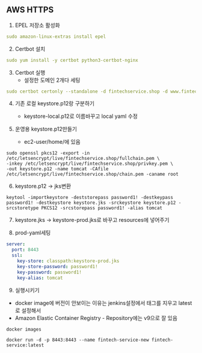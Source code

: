 ## AWS HTTPS

1. EPEL 저장소 활성화
```yaml
sudo amazon-linux-extras install epel
```
2. Certbot 설치
```yaml
sudo yum install -y certbot python3-certbot-nginx
```
3. Certbot 실행
    - 설정한 도메인 2개다 세팅
```yaml
sudo certbot certonly --standalone -d fintechservice.shop -d www.fintechservice.shop
```

4. 기존 로컬 keystore.p12랑 구분하기
   - keystore-local.p12로 이름바꾸고 local yaml 수정  
   

5. 운영용 keystore.p12만들기
    - ec2-user/home/에 있음
```shell
sudo openssl pkcs12 -export -in /etc/letsencrypt/live/fintechservice.shop/fullchain.pem \
-inkey /etc/letsencrypt/live/fintechservice.shop/privkey.pem \
-out keystore.p12 -name tomcat -CAfile /etc/letsencrypt/live/fintechservice.shop/chain.pem -caname root
```
6. keystore.p12 -> jks변환
```shell
keytool -importkeystore -deststorepass password1! -destkeypass password1! -destkeystore keystore.jks -srckeystore keystore.p12 -srcstoretype PKCS12 -srcstorepass password1! -alias tomcat
```

7. keystore.jks -> keystore-prod.jks로 바꾸고 resources에 넣어주기
  

8. prod-yaml세팅
```yaml
server:
  port: 8443
  ssl:
    key-store: classpath:keystore-prod.jks
    key-store-password: password1!
    key-password: password1!
    key-alias: tomcat 
```
9. 실행시키기
- docker image에 버전이 안보이는 이유는 jenkins설정에서 태그를 지우고 latest로 설정해서
- Amazon Elastic Container Registry - Repository에는 v9으로 잘 있음
```shell
docker images 
```

```shell
docker run -d -p 8443:8443 --name fintech-service-new fintech-service:latest
```
